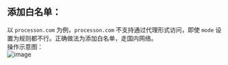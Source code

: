 ## 添加白名单：
以 `processon.com` 为例，`processon.com` 不支持通过代理形式访问，即使 `mode` 设置为规则都不行。正确做法为添加白名单，走国内网络。<br>
操作示意图：<br>
![image](https://github.com/peilongchencc/Pytool_Code/assets/89672905/ff453e53-d16a-4ef9-b725-dc349a39ac1d)
